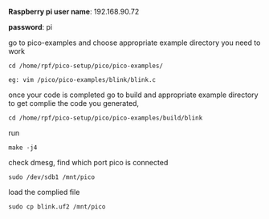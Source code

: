 
**Raspberry pi user name**: 192.168.90.72

**password**: pi

go to pico-examples and choose appropriate example directory you need to work 

    cd /home/rpf/pico-setup/pico/pico-examples/

    eg: vim /pico/pico-examples/blink/blink.c

once your code is completed
go to build and appropriate example directory to get complie the code you generated, 
        
    cd /home/rpf/pico-setup/pico/pico-examples/build/blink

run 

    make -j4

check dmesg, find which port pico is connected

    sudo /dev/sdb1 /mnt/pico

load the complied file 

    sudo cp blink.uf2 /mnt/pico





    
